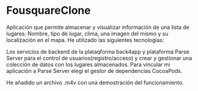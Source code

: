 # FousquareClone
Aplicación que permite almacenar y visualizar información de una lista de lugares: Nombre, tipo de lugar, clima, una imagen del mismo y su localización en el mapa. He utilizado las siguientes tecnologías:

Los servicios de backend de la plataqforma back4app y plataforma Parse Server para el control de usuarios(registro/acceso) y crear y gestionar una colección de datos con los lugares almacenados.
Para vincular mi aplicación a Parse Server elegí el gestor de dependencias CocoaPods.

He añadido un archivo .m4v con una demostración del funcionamiento.
